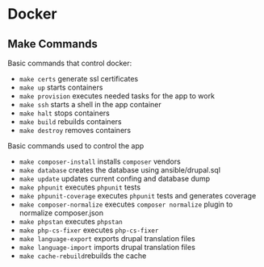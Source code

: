 # Docker

## Make Commands

Basic commands that control docker:

- `make certs` generate ssl certificates
- `make up` starts containers
- `make provision` executes needed tasks for the app to work
- `make ssh` starts a shell in the app container
- `make halt` stops containers
- `make build` rebuilds containers
- `make destroy` removes containers

Basic commands used to control the app

- `make composer-install` installs `composer` vendors
- `make database` creates the database using ansible/drupal.sql
- `make update` updates current confing and database dump
- `make phpunit` executes `phpunit` tests
- `make phpunit-coverage` executes `phpunit` tests and generates coverage
- `make composer-normalize` executes `composer normalize` plugin to normalize composer.json
- `make phpstan` executes `phpstan`
- `make php-cs-fixer` executes `php-cs-fixer`
- `make language-export` exports drupal translation files
- `make language-import` imports drupal translation files
- `make cache-rebuild`rebuilds the cache
